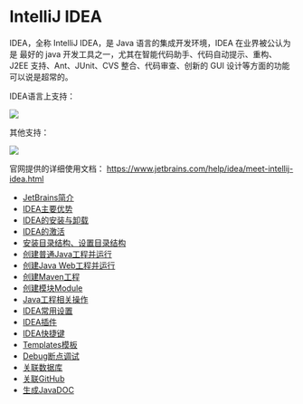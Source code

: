# IntelliJ IDEA

IDEA，全称 IntelliJ IDEA，是 Java 语言的集成开发环境，IDEA 在业界被公认为是 最好的 java 开发工具之一，尤其在智能代码助手、代码自动提示、重构、J2EE 支持、Ant、JUnit、CVS 整合、代码审查、创新的 GUI 设计等方面的功能可以说是超常的。

IDEA语言上支持：

![](https://cdn.jsdelivr.net/gh/letengzz/Two-C@main/img/Java/202211292122941.png)

其他支持：

![](https://cdn.jsdelivr.net/gh/letengzz/Two-C@main/img/Java/202211292122275.png)

官网提供的详细使用文档： https://www.jetbrains.com/help/idea/meet-intellij-idea.html

- [JetBrains简介](Basis/Jetbrains.md)
- [IDEA主要优势](Basis/idea_advantage.md)
- [IDEA的安装与卸载](Basis/install_uninstall.md)
- [IDEA的激活](Basis/idea_activate.md)
- [安装目录结构、设置目录结构](Basis/directory_structure.md)
- [创建普通Java工程并运行](Create/create_java.md)
- [创建Java Web工程并运行](Create/create_javaweb.md)
- [创建Maven工程](Create/create_maven.md)
- [创建模块Module]()
- [Java工程相关操作](project.md)
- [IDEA常用设置](general_settings.md)
- [IDEA插件](plugins.md)
- [IDEA快捷键]()
- [Templates模板](templates.md)
- [Debug断点调试]()
- [关联数据库]()
- [关联GitHub]()
- [生成JavaDOC]()
